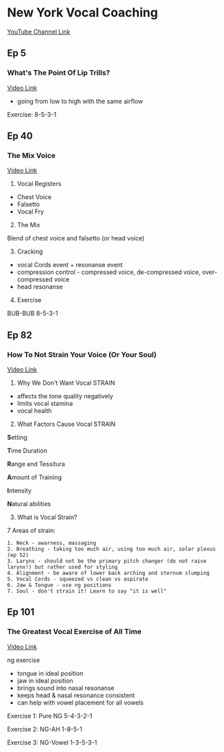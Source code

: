 # New York Vocal Coaching

[YouTube Channel Link](https://www.youtube.com/channel/UCcxo5COqhVc84JYS_bRdLyg)

## Ep 5

### What's The Point Of Lip Trills?

[Video Link](https://www.youtube.com/watch?v=10zTYfosRoY)

- going from low to high with the same airflow

Exercise: 8-5-3-1

## Ep 40

### The Mix Voice

[Video Link](https://www.youtube.com/watch?v=CYEsGuldIQY)

1. Vocal Registers

- Chest Voice
- Falsetto
- Vocal Fry

2. The Mix

Blend of chest voice and falsetto (or head voice)

3. Cracking

- vocal Cords event + resonanse event
- compression control - compressed voice, de-compressed voice, over-compressed voice
- head resonanse

4. Exercise

BUB-BUB 8-5-3-1


## Ep 82

### How To Not Strain Your Voice (Or Your Soul)

[Video Link](https://www.youtube.com/watch?v=vFATG3E7yAo)

1. Why We Don't Want Vocal STRAIN

- affects the tone quality negatively
- limits vocal stamina
- vocal health

2. What Factors Cause Vocal STRAIN

**S**etting

**T**ime Duration

**R**ange and Tessitura

**A**mount of Training

**I**ntensity

**N**atural abilities

3. What is Vocal Strain?

7 Areas of strain:

    1. Neck - awarness, massaging
    2. Breathing - taking too much air, using too much air, solar plexus (ep 52)
    3. Larynx - should not be the primary pitch changer (do not raise larynx!) but rather used for styling
    4. Alignment - be aware of lower back arching and sternum slumping
    5. Vocal Cords - squeezed vs clean vs aspirate
    6. Jaw & Tongue - use ng positions
    7. Soul - don't strain it! Learn to say "it is well"


## Ep 101

### The Greatest Vocal Exercise of All Time

[Video Link](https://www.youtube.com/watch?v=h0SIEY_zNqU)

ng exercise

- tongue in ideal position
- jaw in ideal position
- brings sound into nasal resonanse
- keeps head & nasal resonance consistent
- can help with vowel placement for all vowels

Exercise 1: Pure NG 5-4-3-2-1

Exercise 2: NG-AH 1-8-5-1

Exercise 3: NG-Vowel 1-3-5-3-1
